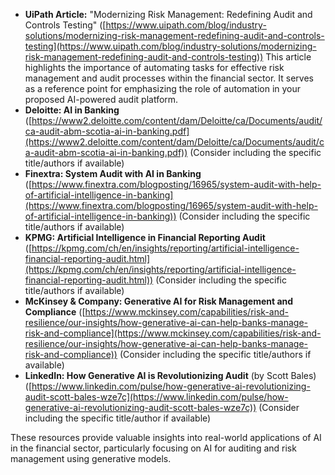 
* **UiPath Article:** "Modernizing Risk Management: Redefining Audit and Controls Testing" ([https://www.uipath.com/blog/industry-solutions/modernizing-risk-management-redefining-audit-and-controls-testing](https://www.uipath.com/blog/industry-solutions/modernizing-risk-management-redefining-audit-and-controls-testing))
This article highlights the importance of automating tasks for effective risk management and audit processes within the financial sector. It serves as a reference point for emphasizing the role of automation in your proposed AI-powered audit platform.
* **Deloitte: AI in Banking** ([https://www2.deloitte.com/content/dam/Deloitte/ca/Documents/audit/ca-audit-abm-scotia-ai-in-banking.pdf](https://www2.deloitte.com/content/dam/Deloitte/ca/Documents/audit/ca-audit-abm-scotia-ai-in-banking.pdf)) (Consider including the specific title/authors if available)
* **Finextra: System Audit with AI in Banking** ([https://www.finextra.com/blogposting/16965/system-audit-with-help-of-artificial-intelligence-in-banking](https://www.finextra.com/blogposting/16965/system-audit-with-help-of-artificial-intelligence-in-banking)) (Consider including the specific title/authors if available)
* **KPMG: Artificial Intelligence in Financial Reporting Audit** ([https://kpmg.com/ch/en/insights/reporting/artificial-intelligence-financial-reporting-audit.html](https://kpmg.com/ch/en/insights/reporting/artificial-intelligence-financial-reporting-audit.html)) (Consider including the specific title/authors if available)
* **McKinsey & Company: Generative AI for Risk Management and Compliance** ([https://www.mckinsey.com/capabilities/risk-and-resilience/our-insights/how-generative-ai-can-help-banks-manage-risk-and-compliance](https://www.mckinsey.com/capabilities/risk-and-resilience/our-insights/how-generative-ai-can-help-banks-manage-risk-and-compliance)) (Consider including the specific title/authors if available)
* **LinkedIn: How Generative AI is Revolutionizing Audit** (by Scott Bales) ([https://www.linkedin.com/pulse/how-generative-ai-revolutionizing-audit-scott-bales-wze7c](https://www.linkedin.com/pulse/how-generative-ai-revolutionizing-audit-scott-bales-wze7c)) (Consider including the specific title/author if available)

These resources provide valuable insights into real-world applications of AI in the financial sector, particularly focusing on AI for auditing and risk management using generative models.
